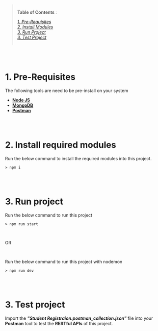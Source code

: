 > <br /> **Table of Contents** : 
>
> *[1. Pre-Requisites](#pre_requisites)* <br />
> *[2. Install Modules](#install_modules)* <br />
> *[3. Run Project](#run_project)* <br />
> *[3. Test Project](#test_project)* <br />
> <br />

<br />
<br />

# 1. Pre-Requisites <a id="pre_requisites"></a>

The following tools are need to be pre-install on your system
    
- [**Node JS**](https://nodejs.org/en/download/)
- [**MongoDB**](https://www.mongodb.com/try/download/community)
- [**Postman**](https://www.postman.com/downloads/)

<br />
<br />

# 2. Install required modules <a id="install_modules"></a>

Run the below command to install the required modules into this project.

    > npm i

<br />
<br />

# 3. Run project <a id="run_project"></a>

Run the below command to run this project

    > npm run start

<br />

OR

<br />

Run the below command to run this project with nodemon

    > npm run dev

<br />
<br />    

# 3. Test project <a id="test_project"></a>

Import the ***"Student Registraion.postman_collection.json"*** file into your **Postman** tool to test the **RESTful APIs** of this project.